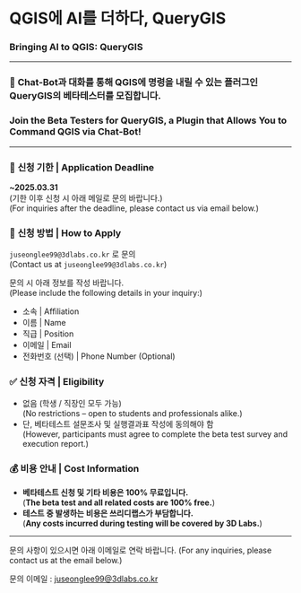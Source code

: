 # QGIS에 AI를 더하다, **QueryGIS**  
### Bringing AI to QGIS: **QueryGIS**

---


### 🤖 **Chat-Bot과 대화를 통해 QGIS에 명령을 내릴 수 있는 플러그인 QueryGIS의 베타테스터를 모집합니다.**  
### **Join the Beta Testers for QueryGIS, a Plugin that Allows You to Command QGIS via Chat-Bot!**

---

### 📅 **신청 기한 | Application Deadline**  
**~2025.03.31**  
(기한 이후 신청 시 아래 메일로 문의 바랍니다.)  
(For inquiries after the deadline, please contact us via email below.)

### 📩 **신청 방법 | How to Apply**  
`juseonglee99@3dlabs.co.kr` 로 문의  
(Contact us at `juseonglee99@3dlabs.co.kr`)

문의 시 아래 정보를 작성 바랍니다.  
(Please include the following details in your inquiry:)
- 소속 | Affiliation
- 이름 | Name
- 직급 | Position
- 이메일 | Email
- 전화번호 (선택) | Phone Number (Optional)

### ✅ **신청 자격 | Eligibility**  
- 없음 (학생 / 직장인 모두 가능)  
(No restrictions – open to students and professionals alike.)
- 단, 베타테스트 설문조사 및 실행결과표 작성에 동의해야 함  
(However, participants must agree to complete the beta test survey and execution report.)

### 💰 **비용 안내 | Cost Information**  
- **베타테스트 신청 및 기타 비용은 100% 무료입니다.**  
(**The beta test and all related costs are 100% free.**)
- **테스트 중 발생하는 비용은 쓰리디랩스가 부담합니다.**  
(**Any costs incurred during testing will be covered by 3D Labs.**)

---

문의 사항이 있으시면 아래 이메일로 연락 바랍니다. 
(For any inquiries, please contact us at the email below.)

문의 이메일 : juseonglee99@3dlabs.co.kr